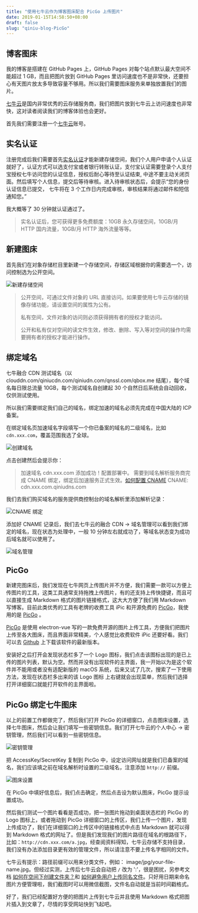 ```yaml
---
title: "使用七牛云作为博客图床配合 PicGo 上传图片"
date: 2019-01-15T14:58:50+08:00
draft: false
slug: "qiniu-blog-PicGo"
---
```


## 博客图床

我的博客是搭建在 GitHub Pages 上，GitHub Pages 对每个站点默认最大空间不能超过 1 GB，而且把图片放到 GitHub Pages 里访问速度也不是非常快，还要担心有天图片放太多导致容量不够用。所以我们需要图床服务来单独放置我们的图片。

[七牛云](https://portal.qiniu.com/signup?code=3lh1xflkhgifm)是国内非常优秀的云存储服务商，我们把图片放到七牛云上访问速度也非常快，这对读者阅读我们的博客体验也会更好。

首先我们需要注册一个[七牛云](https://portal.qiniu.com/signup?code=3lh1xflkhgifm)账号。

## 实名认证

注册完成后我们需要首先[实名认证](https://portal.qiniu.com/identity/choice)才能新建存储空间，我们个人用户申请个人认证就好了，认证方式可以选支付宝或者银行转账认证，支付宝认证需要登录个人支付宝授权七牛访问您的认证信息，授权后耐心等待至认证结束, 中途不要主动关闭页面。然后填写个人信息，提交后等待审核。进入待审核状态后，会提示“您的身份认证信息已提交， 七牛将在 3 个工作日内完成审核，审核结果将通过邮件和短信通知您。”

我大概等了 30 分钟就认证通过了。

> 实名认证后，您可获得更多免费额度：10GB 永久存储空间，10GB/月 HTTP 国内流量，10GB/月 HTTP 海外流量等等。

## 新建图床

首先我们在对象存储栏目里新建一个存储空间，存储区域根据你的需要选一个，访问控制选为公开空间。

![新建存储空间](http://static.intj.top/1550037887368.jpg)

> 公开空间，可通过文件对象的 URL 直接访问。如果要使用七牛云存储的镜像存储功能，请设置空间的属性为公有。
>
> 私有空间，文件对象的访问则必须获得拥有者的授权才能访问。
>
> 公开和私有仅对空间的读文件生效，修改、删除、写入等对空间的操作均需要拥有者的授权才能进行操作。

## 绑定域名

七牛融合 CDN 测试域名（以 clouddn.com/qiniucdn.com/qiniudn.com/qnssl.com/qbox.me 结尾），每个域名每日限总流量 10GB，每个测试域名自创建起 30 个自然日后系统会自动回收，仅供测试使用。

所以我们需要绑定我们自己的域名，绑定加速的域名必须先完成在中国大陆的 ICP 备案。

在绑定域名页加速域名字段填写一个你已备案的域名的二级域名，比如 `cdn.xxx.com`，覆盖范围我选了全球。

![创建域名](http://static.intj.top/1550026052738.jpg)

点击创建然后会提示你：

> 加速域名 cdn.xxx.com 添加成功！配置部署中。
> 需要到域名解析服务商完成 CNAME 绑定，绑定后加速服务正式生效。[如何配置 CNAME](https://developer.qiniu.com/fusion/kb/1322/how-to-configure-cname-domain-name)
> CNAME: cdn.xxx.com.qiniudns.com

我们去我们购买域名的服务提供商控制台的域名解析里添加解析记录：

![CNAME 绑定](http://static.intj.top/1550026320275.jpg)

添加好 CNAME 记录后，我们去七牛云的融合 CDN -> 域名管理可以看到我们绑定的域名，现在状态为处理中，一般 10 分钟左右就成功了，等域名状态变为成功后域名就可以使用了。

![域名管理](http://static.intj.top/1550026506784.jpg)

## PicGo

新建完图床后，我们发现在七牛网页上传图片并不方便，我们需要一款可以方便上传图片的工具，这类工具通常支持拖拽上传图片，有的还支持上传快捷键，而且可以直接生成 Markdown 格式的图片链接格式，这大大方便了我们用 Markdown 写博客。目前此类优秀的工具有老牌的收费工具 iPic 和开源免费的 [PicGo](https://github.com/Molunerfinn/PicGo)，我使用的是 [PicGo](https://github.com/Molunerfinn/PicGo) 。

[PicGo](https://github.com/Molunerfinn/PicGo) 是使用 electron-vue 写的一款免费开源的图片上传工具，方便我们把图片上传至各大图床，而且界面非常精美，个人感觉比收费软件 iPic 还要好看。我们可以去 [Github](https://github.com/Molunerfinn/PicGo/releases) 上下载该软件的最新版本。

安装好之后打开会发现状态栏多了一个 Logo 图标，我们点击该图标出现的是已上传的图片列表，默认为空。然而并没有出现软件的主界面，我一开始以为是这个软件并不能用或者没有适配新版的 macOS 系统，后来又试了几次，搜索了一下使用方法，发现在状态栏多出来的该 Logo 图标 上右键就会出现菜单，然后我们选择打开详细窗口就能打开软件的主界面啦。

## PicGo 绑定七牛图床

以上的前置工作都做完了，然后我们打开 PicGo 的详细窗口，点击图床设置，选择七牛图床，然后会让我们填写一些密钥信息。我们打开七牛云的个人中心 -> 密钥管理，然后我们可以看到一些密钥信息。

![密钥管理](http://static.intj.top/1550027375039.jpg)

把 AccessKey/SecretKey 复制到 PicGo 中，设定访问网址就是我们已备案的域名，我们应该填之前在域名解析时设置的二级域名，注意添加 `http://` 前缀。

![图床设置](http://static.intj.top/1550037972134.jpg)

在 PicGo 中填好信息后，我们点击确定，然后点击设为默认图床，PicGo 提示设置成功。

然后我们测试一个图片看看是否成功，把一张图片拖动到桌面状态栏的 PicGo 的 Logo 图标上，或者拖动到 PicGo 详细窗口的上传区，我们上传一个图片，发现上传成功了，我们在详细窗口的上传区中的链接格式中点击 Markdown 就可以得到 Markdown 格式的网址了。但是我们发现我们的图片路径在域名的根路径下，比如：`http://cdn.xxx.com/a.jpg`，经查阅资料得知，七牛云存储不支持目录，我们没有办法添加目录更有效的管理文件，所以请注意不要上传名字相同的文件。

七牛云有提示：路径前缀可以用来分类文件，例如： image/jpg/your-file-name.jpg。但经过实测，上传后七牛云会自动把 `/` 改为 ':'，很是困扰，另参考文档 [如何在空间下创建文件夹？](https://developer.qiniu.com/kodo/kb/1705/how-to-create-the-folder-under-the-space)和 [如何避免用户上传同名文件](https://developer.qiniu.com//kodo/kb/1365/how-to-avoid-the-users-to-upload-files-with-the-same-key)。只好用日期来命名图片方便管理啦，我们截图时可以用微信截图，文件名自动就是当前时间戳格式。

好了，我们已经配置好方便的把图片上传到七牛云并且使用 Markdown 格式把图片插入到文章了，尽情的享受网站快到飞起吧。
